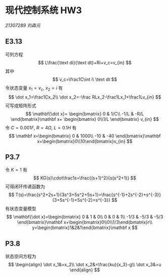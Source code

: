 # 现代控制系统 HW3

*21307289 刘森元*

## E3.13

可列方程
$$
L\frac{\text di}{\text dt}+Ri+v_c=v_{in}
$$
其中
$$
v_c=\frac1C\int i\ \text dt
$$
令状态变量 $x_1=v_c,\ x_2=i$ 有
$$
\dot x_1=\frac1Cx_2\\
\dot x_2=-\frac RLx_2-\frac1Lx_1+\frac1Lv_{in}
$$
可写成矩阵形式
$$
\mathbf{\dot x}=
\begin{bmatrix}
0 & 1/C\\
-1/L & -R/L
\end{bmatrix}\mathbf x+
\begin{bmatrix}
0\\1/L
\end{bmatrix}
v_{in}
$$
令 $C=0.001F,\ R=4\Omega,\ L=0.1H$ 有
$$
\mathbf x=\begin{bmatrix}
0 & 1000\\
-10 & -40
\end{bmatrix}\mathbf x+\begin{bmatrix}0\\10\end{bmatrix}v_{in}
$$

## P3.7

令 $K=1$ 有
$$
KG(s)\cdot\frac1s=\frac{(s+1)^2}{s(s^2+1)}
$$
可得闭环传递函数为
$$
T(s)=\frac{s^2+2s+1}{3s^3+5s^2+5s+1}=\frac{s^{-1}+2s^{-2}+s^{-3}}{3+5s^{-1}+5s^{-2}+s^{-3}}
$$
有状态变量模型
$$
\mathbf{\dot x}=\begin{bmatrix}
0 & 1 & 0\\
0 & 0 & 1\\
-1/3 & -5/3 & -5/3
\end{bmatrix}\mathbf x+\begin{bmatrix}0\\0\\1/3\end{bmatrix}r\\
y=\begin{bmatrix}1&2&1\end{bmatrix}\mathbf x
$$

## P3.8

状态空间方程为
$$
\begin{align}
\dot x_1&=x_2\\
\dot x_2&=\frac{ku}{x_3}-g\\
\dot x_3&=u
\end{align}
$$
